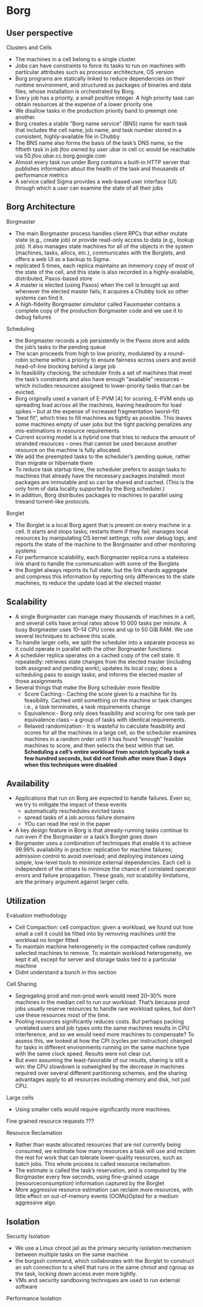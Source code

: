 # Borg

## User perspective

Clusters and Cells
* The machines in a cell belong to a single cluster.
* Jobs can have constraints to force its tasks to run on machines with particular attributes such as processor architecture, OS version
* Borg programs are statically linked to reduce dependencies on their runtime environment, and structured as packages of binaries and data files, whose installation is orchestrated by Borg.
* Every job has a priority, a small positive integer. A high priority task can obtain resources at the expense of a lower priority one 
* We disallow tasks in the production priority band to preempt one another.
* Borg creates a stable “Borg name service” (BNS) name for each task that includes the cell name, job name, and task number stored in  a consistent,
highly-available file in Chubby 
* The BNS name also forms the basis of the task’s DNS name, so the fiftieth task in job jfoo owned by user ubar in cell cc would be reachable via 50.jfoo.ubar.cc.borg.google.com
* Almost every task run under Borg contains a built-in HTTP server that publishes information about the health of the task and thousands of performance metrics
* A service called Sigma provides a web-based user interface (UI) through which a user can examine the state of all
their jobs

## Borg Architecture

Borgmaster
* The main Borgmaster process handles client RPCs that either mutate state (e.g., create job) or provide read-only access to data (e.g., lookup job). It also manages state machines for all of the objects in the system (machines, tasks, allocs, etc.), communicates with the Borglets, and offers a web UI as a backup to Sigma.
* replicated 5 times, each replica maintains an inmemory copy of most of the state of the cell, and this state is also recorded in a highly-available, distributed, Paxos-based store 
* A master is elected (using Paxos) when the cell is brought up and whenever the elected master fails; it acquires a Chubby lock so other systems can find it.
* A high-fidelity Borgmaster simulator called Fauxmaster contains a complete copy of the production Borgmaster code and we use it to debug failures

Scheduling 
* the Borgmaster records a job persistently in the Paxos store and adds the job’s tasks to the pending queue
* The scan proceeds from high to low priority, modulated by a round-robin scheme within a priority to ensure fairness across users and avoid head-of-line blocking behind a large job
* In feasibility checking, the scheduler finds a set of machines that meet the task’s constraints and also have enough “available” resources – which includes resources assigned to lower-priority tasks that can be evicted.
* Borg originally used a variant of E-PVM [4] for scoring,  E-PVM ends up spreading load across all the machines, leaving headroom for load spikes – but at the expense of increased fragmentation (worst-fit)
*  “best fit”, which tries to fill machines as tightly as possible. This leaves some machines empty of user jobs  but the tight packing penalizes any mis-estimations in resource requirements
* Current scoring model is a hybrid one that tries to reduce the amount of stranded resources – ones that cannot be used because another resource on the machine is fully allocated.
* We add the preempted tasks to the scheduler’s pending queue, rather than migrate or hibernate them
* To reduce task startup time, the scheduler prefers to assign tasks to machines that already have the necessary packages
installed: most packages are immutable and so can be shared and cached. (This is the only form of data locality supported by the Borg scheduler.)
* In addition, Borg distributes packages to machines in parallel using treeand torrent-like protocols.

Borglet
* The Borglet is a local Borg agent that is present on every machine in a cell. It starts and stops tasks; restarts them if they fail; manages local resources by manipulating OS kernel settings; rolls over debug logs; and reports the state of the machine to the Borgmaster and other monitoring systems
* For performance scalability, each Borgmaster replica runs a stateless link shard to handle the communication with some of the Borglets
* the Borglet always reports its full state, but the link shards aggregate and compress this information by reporting only differences to the state machines, to reduce the update load at the elected master


## Scalability
* A single Borgmaster can manage many thousands of machines in a cell, and several cells have arrival rates above 10 000 tasks per minute. A busy Borgmaster uses 10–14 CPU cores and up to 50 GiB RAM. We use several techniques to achieve this scale.
* To handle larger cells, we split the scheduler into a separate process so it could operate in parallel with the other Borgmaster functions
* A scheduler replica operates on a cached copy of the cell state. It repeatedly: retrieves state changes from the elected master (including both assigned and pending work); updates its local copy; does a scheduling pass to assign tasks; and informs the elected master of those assignments
* Several things that make the Borg scheduler more flexible
  * Score Caching:- Caching the score given to a machine for its feasibility. Cached until something on the machine or task changes i.e., a task terminates, a task requirements change
  * Equivalence:- Borg only does feasibility and scoring for one task per equivalence class – a group of tasks with identical requirements.
  * Relaxed randomization:-  It is wasteful to calculate feasibility and scores for all the machines in a large cell, so the scheduler examines machines in a random order until it has found “enough” feasible machines to score, and then selects the best within that set. **Scheduling a cell’s entire workload from scratch typically took a few hundred seconds, but did not finish after more than 3 days when this techniques were disabled**


## Availability

* Applications that run on Borg are expected to handle failures. Even so, we try to mitigate the impact of these events
  * automatically reschedules evicted tasks
  * spread tasks of a job across failure domains
  * YOu can read the rest in the paper
* A key design feature in Borg is that already-running tasks continue to run even if the Borgmaster or a task’s Borglet goes down
* Borgmaster uses a combination of techniques that enable it to achieve 99.99% availability in practice: replication for machine failures; admission control to avoid overload; and deploying instances using simple, low-level tools to minimize external dependencies. Each cell is independent of the others to minimize the chance of correlated operator errors and failure propagation. These goals, not scalability limitations, are the primary argument against larger cells.

## Utilization 

Evaluation methodology
* Cell Compaction: cell compaction: given a workload, we found out how small a cell it could be fitted into by removing machines until the workload no longer fitted
* To maintain machine heterogeneity in the compacted cellwe randomly selected machines to remove. To maintain workload heterogeneity, we kept it all, except for server and storage tasks tied to a particular machine 
* Didnt understand a bunch in this section

Cell Sharing
* Segregating prod and non-prod work would need 20–30% more machines in the median cell to run our workload. That’s because prod jobs usually reserve resources to handle rare workload spikes, but don’t use these resources most of the time. 
* Pooling resources significantly reduces costs. But perhaps packing unrelated users and job types onto the same machines results in CPU interference, and so we would need more machines to compensate?  To assess this, we looked at how the CPI (cycles per instruction) changed for tasks in different environments running on the same machine type with the same clock speed. Results were not clear cut.
* But even assuming the least-favorable of our results, sharing is still a win: the CPU slowdown is outweighed by the decrease in machines required over several different partitioning schemes, and the sharing advantages apply to all resources including memory and disk, not just CPU.

Large cells
* Using smaller cells would require significantly more machines.

Fine grained resource requests
???

Resource Reclamation
* Rather than waste allocated resources that are not currently being consumed, we estimate how many resources a task will use and reclaim the rest for work that can tolerate lower-quality resources, such as batch jobs. This whole process is called resource reclamation.
* The estimate is called the task’s reservation, and is computed by the Borgmaster every few seconds, using fine-grained usage (resourceconsumption) information captured by the Borglet
* More aggressive resource estimation can reclaim more resources, with little effect on out-of-memory events (OOMs)Opted for a medium aggressive algo.


## Isolation

Security Isolation
* We use a Linux chroot jail as the primary security isolation mechanism between multiple tasks on the same machine
*  the borgssh command, which collaborates with the Borglet to construct an ssh connection to a shell that runs in the same chroot and cgroup as the task, locking down access even more tightly.
* VMs and security sandboxing techniques are used to run external software

Performance Isolation
